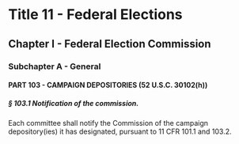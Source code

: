 
# Title 11 - Federal Elections
## Chapter I - Federal Election Commission
### Subchapter A - General
#### PART 103 - CAMPAIGN DEPOSITORIES (52 U.S.C. 30102(h))
##### § 103.1 Notification of the commission.

Each committee shall notify the Commission of the campaign depository(ies) it has designated, pursuant to 11 CFR 101.1 and 103.2.
